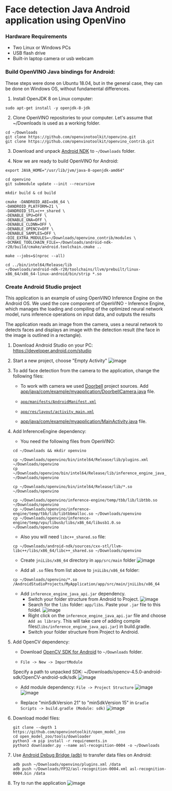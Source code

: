 # Face detection Java Android application using OpenVino

### Hardware Requirements 

- Two Linux or Windows PCs
- USB flash drive
- Built-in laptop camera or usb webcam

### Build OpenVINO Java bindings for Android: 

These steps were done on Ubuntu 18.04, but in the general case, they can be done on Windows OS, without fundamental differences.

1. Install OpenJDK 8 on Linux computer:

 `sudo apt-get install -y openjdk-8-jdk`

2. Clone OpenVINO repositories to your computer. Let's assume that ~/Downloads is used as a working folder.

```
cd ~/Downloads
git clone https://github.com/openvinotoolkit/openvino.git
git clone https://github.com/openvinotoolkit/openvino_contrib.git
```

3. Download and unpack [Android NDK](https://dl.google.com/android/repository/android-ndk-r20-linux-x86_64.zip) to `~/Downloads` folder.

4. Now we are ready to build OpenVINO for Android:
```
export JAVA_HOME="/usr/lib/jvm/java-8-openjdk-amd64"

cd openvino
git submodule update --init --recursive

mkdir build & cd build

cmake -DANDROID_ABI=x86_64 \
-DANDROID_PLATFORM=21 \
-DANDROID_STL=c++_shared \
-DENABLE_VPU=OFF \
-DENABLE_GNA=OFF \
-DENABLE_CLDNN=OFF \
-DENABLE_OPENCV=OFF \
-DENABLE_SAMPLES=OFF \
-DIE_EXTRA_MODULES=~/Downloads/openvino_contrib/modules \
-DCMAKE_TOOLCHAIN_FILE=~/Downloads/android-ndk-r20/build/cmake/android.toolchain.cmake ..

make --jobs=$(nproc --all)

cd ../bin/intel64/Release/lib
~/Downloads/android-ndk-r20/toolchains/llvm/prebuilt/linux-x86_64/x86_64-linux-android/bin/strip *.so
```

<!-- ### To run Android on your PC

   ```wget https://osdn.net/frs/redir.php?m=dotsrc&f=android-x86%2F71931%2Fandroid-x86_64-9.0-r2.iso```
-->

### Create Android Studio project 

This application is an example of using OpenVINO Inference Engine on the Android OS. We used the core component of OpenVINO - Inference Engine, which manages the loading and compiling of the optimized neural network model, runs inference operations on input data, and outputs the results

The application reads an image from the camera, uses a neural network to detects faces and displays an image with the detection result (the face in the image is outlined in a rectangle).

1. Download Android Studio on your PC: https://developer.android.com/studio

2. Start a new project, choose "Empty Activity"
   ![image]()

3. To add face detection from the camera to the application, change the following files:
    - To work with camera we used [Doorbell](https://github.com/androidthings/doorbell) project sources. Add [app/java/com/example/myapplication/DoorbellCamera.java](https://github.com/likholat/openvino_android/blob/tutorial/app/src/main/java/com/example/myapplication/DoorbellCamera.java) file.

    - [```app/manifests/AndroidManifest.xml```](https://github.com/likholat/openvino_android/blob/tutorial/app/src/main/AndroidManifest.xml)

    - [```app/res/layout/activity_main.xml```](https://github.com/likholat/openvino_android/blob/tutorial/app/src/main/res/layout/activity_main.xml)
    - [app/java/com/example/myapplication/MainActivity.java](https://github.com/likholat/openvino_android/blob/tutorial/app/src/main/java/com/example/myapplication/MainActivity.java) file.

4. Add InferenceEngine dependency:

    * You need the following files from OpenVINO:

    ```
    cd ~/Downloads && mkdir openvino

    cp ~/Downloads/openvino/bin/intel64/Release/lib/plugins.xml ~/Downloads/openvino
    cp ~/Downloads/openvino/bin/intel64/Release/lib/inference_engine_java_api.jar ~/Downloads/openvino

    cp ~/Downloads/openvino/bin/intel64/Release/lib/*.so ~/Downloads/openvino

    cp ~/Downloads/openvino/inference-engine/temp/tbb/lib/libtbb.so ~/Downloads/openvino
    cp ~/Downloads/openvino/inference-engine/temp/tbb/lib/libtbbmalloc.so ~/Downloads/openvino
    cp ~/Downloads/openvino/inference-engine/temp/vpu/libusb/libs/x86_64/libusb1.0.so ~/Downloads/openvino
    ```

    * Also you will need `libc++_shared.so` file:

    `cp ~/Downloads/android-ndk/sources/cxx-stl/llvm-libc++/libs/x86_64/libc++_shared.so ~/Downloads/openvino`

    * Create `jniLibs/x86_64` directory in `app/src/main` folder
    ![image]()

    * Add all `.so` files from list above to `jniLibs/x86_64` folder:
    ```
    cp ~/Downloads/openvino/*.so /AndroidStudioProjects/MyApplication/app/src/main/jniLibs/x86_64
    ```

    * Add `inference_engine_java_api.jar` dependency.
        - Switch your folder structure from Android to Project.
        ![image]()
        - Search for the `libs` folder: `app/libs`. Paste your `.jar` file to this foldel.
        ![image]()
        - Right click on the `inference_engine_java_api.jar` file and choose `Add as library`. This will take care of adding compile files(`libs/inference_engine_java_api.jar`) in build.gradle.
        - Switch your folder structure from Project to Android.

5. Add OpenCV dependency:
    * Download [OpenCV SDK for Android](https://github.com/opencv/opencv/releases/download/4.5.0/opencv-4.5.0-android-sdk.zip) to `~/Downloads` folder.

    * `File -> New -> ImportModule`

    Specify a path to unpacked SDK: ~/Downloads/opencv-4.5.0-android-sdk/OpenCV-android-sdk/sdk
    ![image]()

    * Add module dependency: `File -> Project Structure`
    ![image]()
    ![image]()

    * Replace "minSdkVersion 21" to "minSdkVersion 15" in `Gradle Scripts -> build.gradle (Module: sdk)`
    ![image]()

6. Download model files:
    ```
    git clone --depth 1 https://github.com/openvinotoolkit/open_model_zoo
    cd open_model_zoo/tools/downloader
    python3 -m pip install -r requirements.in
    python3 downloader.py --name asl-recognition-0004 -o ~/Downloads
    ```

7. Use [Android Debug Bridge (adb)](https://developer.android.com/studio/command-line/adb) to transfer data files on Android:
    ```
    adb push ~/Downloads/openvino/plugins.xml /data
    adb push ~/Downloads/FP32/asl-recognition-0004.xml asl-recognition-0004.bin /data
    ```

8. Try to run the application 
![image]()
